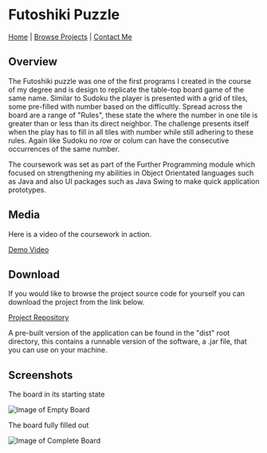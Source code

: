 # Futoshiki Puzzle

[Home](../../../index.md)
|
[Browse Projects](../../browse_projects/browse_projects.md)
|
[Contact Me](../../contact_me/contact_me.md)

## Overview

The Futoshiki puzzle was one of the first programs I created in the course of my degree and is design to replicate the table-top board game of the same name. Similar to Sudoku the player is presented with a grid of tiles, some pre-filled with number based on the difficultly. Spread across the board are a range of "Rules", these state the where the number in one tile is greater than or less than its direct neighbor. The challenge presents itself when the play has to fill in all tiles with number while still adhering to these rules. Again like Sudoku no row or colum can have the consecutive occurrences of the same number.

The coursework was set as part of the Further Programming module which focused on strengthening my abilities in Object Orientated languages such as Java and also UI packages such as Java Swing to make quick application prototypes.

## Media

Here is a video of the coursework in action.

[Demo Video](https://www.youtube.com/watch?v=)

## Download

If you would like to browse the project source code for yourself you can download the project from the link below.

[Project Repository](https://github.com/JGoodHub/Futoshiki-Puzzle)

A pre-built version of the application can be found in the "dist" root directory, this contains a runnable version of the software, a .jar file, that you can use on your machine.

## Screenshots

The board in its starting state

![Image of Empty Board](images/empty-board.png)

The board fully filled out

![Image of Complete Board](images/complete-board.png)

